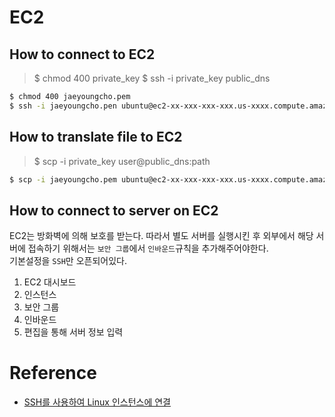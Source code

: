 # EC2

## How to connect to EC2 

>$ chmod 400 private_key
>$ ssh -i private_key public_dns

```sh
$ chmod 400 jaeyoungcho.pem
$ ssh -i jaeyoungcho.pen ubuntu@ec2-xx-xxx-xxx-xxx.us-xxxx.compute.amazonaws.com
```

## How to translate file to EC2

>$ scp -i private_key user@public_dns:path

```sh
$ scp -i jaeyoungcho.pem ubuntu@ec2-xx-xxx-xxx-xxx.us-xxxx.compute.amazonaws.com:~
```

## How to connect to server on EC2

EC2는 방화벽에 의해 보호를 받는다. 따라서 별도 서버를 실행시킨 후 외부에서 해당 서버에 접속하기 위해서는 `보안 그룹`에서 `인바운드`규칙을 추가해주어야한다.  
기본설정을 `SSH`만 오픈되어있다. 

1. EC2 대시보드
2. 인스턴스 
3. 보안 그룹
4. 인바운드
5. 편집을 통해 서버 정보 입력 

# Reference

* [SSH를 사용하여 Linux 인스턴스에 연결](https://docs.aws.amazon.com/ko_kr/AWSEC2/latest/UserGuide/AccessingInstancesLinux.html)
